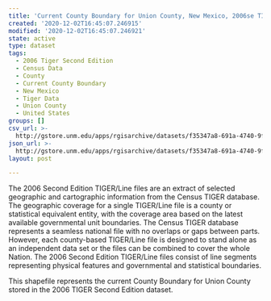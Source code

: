 ```yaml
---
title: 'Current County Boundary for Union County, New Mexico, 2006se TIGER'
created: '2020-12-02T16:45:07.246915'
modified: '2020-12-02T16:45:07.246921'
state: active
type: dataset
tags:
  - 2006 Tiger Second Edition
  - Census Data
  - County
  - Current County Boundary
  - New Mexico
  - Tiger Data
  - Union County
  - United States
groups: []
csv_url: >-
  http://gstore.unm.edu/apps/rgisarchive/datasets/f35347a8-691a-4740-9f2d-b598178041c6/tgr2006se_unio_ctycu.derived.csv
json_url: >-
  http://gstore.unm.edu/apps/rgisarchive/datasets/f35347a8-691a-4740-9f2d-b598178041c6/tgr2006se_unio_ctycu.derived.json
layout: post

---
```

The 2006 Second Edition TIGER/Line files are an extract of selected geographic and cartographic information from the Census TIGER database.  The geographic coverage for a single TIGER/Line file is a county or statistical equivalent entity, with the coverage area based on the latest available governmental unit boundaries. The Census TIGER database represents a seamless national file with no overlaps or gaps between parts.  However, each county-based TIGER/Line file is designed to stand alone as an independent data set or the files can be combined to cover the whole Nation.  The 2006 Second Edition  TIGER/Line files consist of line segments representing physical features and governmental and statistical boundaries.  

This shapefile represents the current County Boundary for Union County stored in the 2006 TIGER Second Edition dataset.
